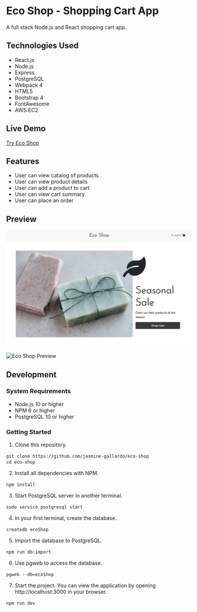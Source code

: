 # Eco Shop - Shopping Cart App
A full stack Node.js and React shopping cart app.

## Technologies Used
- React.js
- Node.js
- Express
- PostgreSQL
- Webpack 4
- HTML5
- Bootstrap 4
- FontAwesome
- AWS EC2

## Live Demo

[Try Eco Shop]( https://eco-shop.jasminegallardo.com/ "Eco Shop")

## Features
- User can view catalog of products
- User can view product details
- User can add a product to cart
- User can view cart summary
- User can place an order

## Preview

![Eco Shop Preview 1](server/public/images/preview-eco-shop-1.png "Eco Shop Preview 1")

![Eco Shop Preview](server/public/images/preview-eco-shop.gif "Eco Shop Preview")

## Development

### System Requirements
- Node.js 10 or higher
- NPM 6 or higher
- PostgreSQL 10 or higher

### Getting Started

1. Clone this repository.
```shell
git clone https://github.com/jasmine-gallardo/eco-shop
cd eco-shop
```

2. Install all dependencies with NPM.
``` shell
npm install
```

3. Start PostgreSQL server in another terminal.
```shell
sudo service postgresql start
```

4. In your first terminal, create the database.
```shell
createdb ecoShop
```

5. Import the database to PostgreSQL.
```shell
npm run db:import
```

6. Use pgweb to access the database.
```shell
pgweb --db=ecoShop
```

7. Start the project. You can view the application by opening http://localhost:3000 in your browser.
```shell
npm run dev
```
